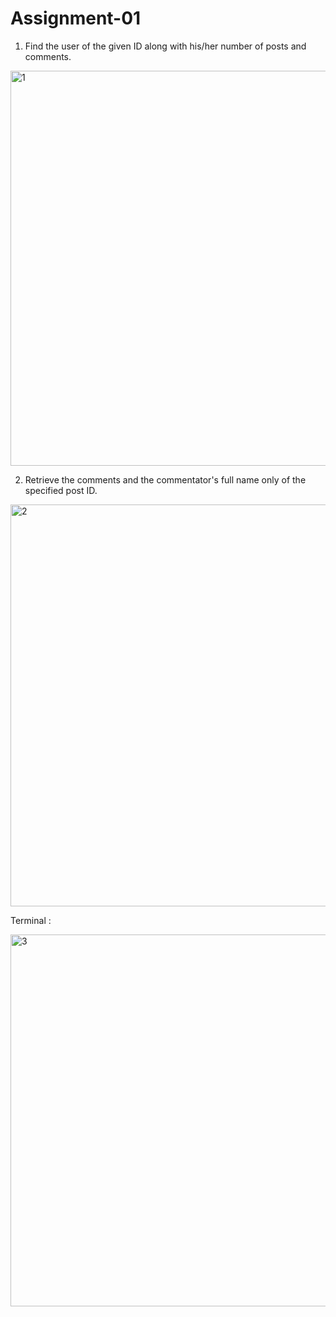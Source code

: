 # Assignment-01

01. Find the user of the given ID along with his/her number of posts and comments.

<img width="632" alt="1" src="https://github.com/user-attachments/assets/c0c61684-532d-4750-98dd-3fb69f6cf3a5" />



02. Retrieve the comments and the commentator's full name only of the specified post ID.

<img width="643" alt="2" src="https://github.com/user-attachments/assets/8e5168d7-fc3a-4f68-a8d7-38fcd7e85a62" />


Terminal :

<img width="595" alt="3" src="https://github.com/user-attachments/assets/98e94286-12c1-4206-891f-bdc637e66b29" />
